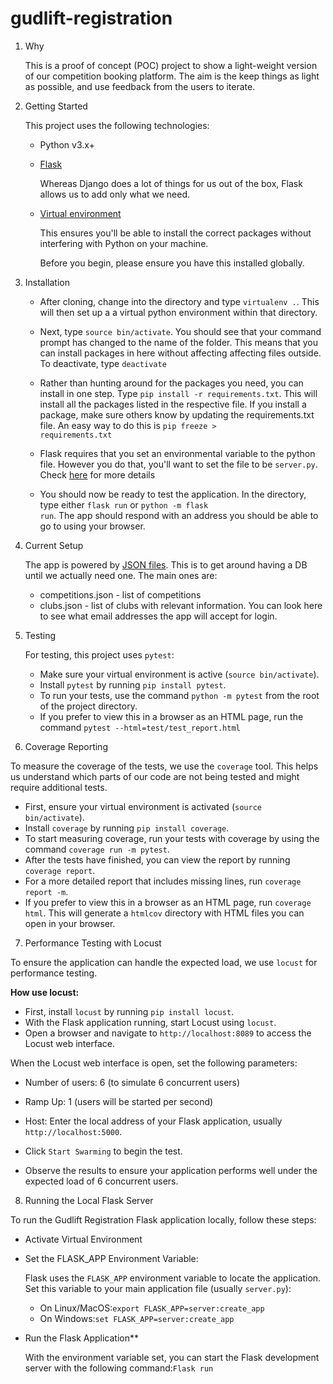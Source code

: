 # gudlift-registration

1. Why


    This is a proof of concept (POC) project to show a light-weight version of our competition booking platform. The aim is the keep things as light as possible, and use feedback from the users to iterate.

2. Getting Started

    This project uses the following technologies:

    * Python v3.x+

    * [Flask](https://flask.palletsprojects.com/en/1.1.x/)

        Whereas Django does a lot of things for us out of the box, Flask allows us to add only what we need. 
     

    * [Virtual environment](https://virtualenv.pypa.io/en/stable/installation.html)

        This ensures you'll be able to install the correct packages without interfering with Python on your machine.

        Before you begin, please ensure you have this installed globally. 


3. Installation

    - After cloning, change into the directory and type <code>virtualenv .</code>. This will then set up a a virtual python environment within that directory.

    - Next, type <code>source bin/activate</code>. You should see that your command prompt has changed to the name of the folder. This means that you can install packages in here without affecting affecting files outside. To deactivate, type <code>deactivate</code>

    - Rather than hunting around for the packages you need, you can install in one step. Type <code>pip install -r requirements.txt</code>. This will install all the packages listed in the respective file. If you install a package, make sure others know by updating the requirements.txt file. An easy way to do this is <code>pip freeze > requirements.txt</code>

    - Flask requires that you set an environmental variable to the python file. However you do that, you'll want to set the file to be <code>server.py</code>. Check [here](https://flask.palletsprojects.com/en/1.1.x/quickstart/#a-minimal-application) for more details

    - You should now be ready to test the application. In the directory, type either <code>flask run</code> or <code>python -m flask run</code>. The app should respond with an address you should be able to go to using your browser.

4. Current Setup

    The app is powered by [JSON files](https://www.tutorialspoint.com/json/json_quick_guide.htm). This is to get around having a DB until we actually need one. The main ones are:
     
    * competitions.json - list of competitions
    * clubs.json - list of clubs with relevant information. You can look here to see what email addresses the app will accept for login.

5. Testing

    For testing, this project uses `pytest`:

    - Make sure your virtual environment is active (`source bin/activate`).
    - Install `pytest` by running `pip install pytest`.
    - To run your tests, use the command `python -m pytest` from the root of the project directory.
    - If you prefer to view this in a browser as an HTML page, run the command `pytest --html=test/test_report.html`

6. Coverage Reporting

To measure the coverage of the tests, we use the `coverage` tool. This helps us understand which parts of our code are not being tested and might require additional tests.

- First, ensure your virtual environment is activated (`source bin/activate`).
- Install `coverage` by running `pip install coverage`.
- To start measuring coverage, run your tests with coverage by using the command `coverage run -m pytest`.
- After the tests have finished, you can view the report by running `coverage report`.
- For a more detailed report that includes missing lines, run `coverage report -m`.
- If you prefer to view this in a browser as an HTML page, run `coverage html`. This will generate a `htmlcov` directory with HTML files you can open in your browser.

7. Performance Testing with Locust

To ensure the application can handle the expected load, we use `locust` for performance testing.

**How use locust:**

- First, install `locust` by running `pip install locust`.
- With the Flask application running, start Locust using `locust`.
- Open a browser and navigate to `http://localhost:8089` to access the Locust web interface.

When the Locust web interface is open, set the following parameters:
- Number of users: 6 (to simulate 6 concurrent users)
- Ramp Up: 1 (users will be started per second)
- Host: Enter the local address of your Flask application, usually `http://localhost:5000`.

- Click `Start Swarming` to begin the test.
- Observe the results to ensure your application performs well under the expected load of 6 concurrent users.

8. Running the Local Flask Server

To run the Gudlift Registration Flask application locally, follow these steps:

- Activate Virtual Environment
- Set the FLASK_APP Environment Variable:

   Flask uses the `FLASK_APP` environment variable to locate the application. Set this variable to your main application file (usually `server.py`):

   - On Linux/MacOS:`export FLASK_APP=server:create_app`
   - On Windows:`set FLASK_APP=server:create_app`

- Run the Flask Application**

   With the environment variable set, you can start the Flask development server with the following command:`Flask run`
